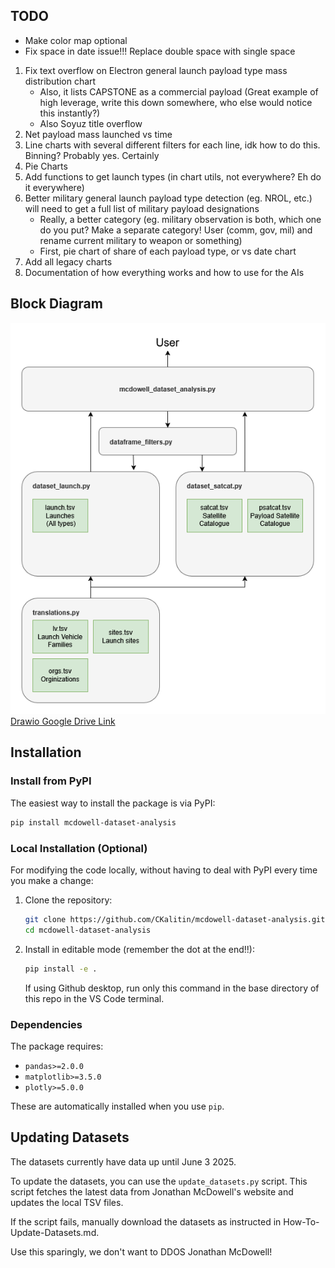 ## TODO

- Make color map optional
- Fix space in date issue!!! Replace double space with single space

1. Fix text overflow on Electron general launch payload type mass distribution chart
   - Also, it lists CAPSTONE as a commercial payload (Great example of high leverage, write this down somewhere, who else would notice this instantly?)
   - Also Soyuz title overflow
1. Net payload mass launched vs time
1. Line charts with several different filters for each line, idk how to do this. Binning? Probably yes. Certainly
1. Pie Charts
2. Add functions to get launch types (in chart utils, not everywhere? Eh do it everywhere)
2. Better military general launch payload type detection (eg. NROL, etc.) will need to get a full list of military payload designations
   - Really, a better category (eg. military observation is both, which one do you put? Make a separate category! User (comm, gov, mil) and rename current military to weapon or something)
   - First, pie chart of share of each payload type, or vs date chart
4. Add all legacy charts
5. Documentation of how everything works and how to use for the AIs

## Block Diagram

![Code Block Diagram](https://github.com/CKalitin/mcdowell-dataset-analysis/blob/main/docs/block-diagram.png)  
[Drawio Google Drive Link](https://drive.google.com/file/d/1IRLoI8Vcy9faPdhrrpZJAQ3iU27p1e-x/view?usp=sharing)

## Installation

### Install from PyPI
The easiest way to install the package is via PyPI:
```bash
pip install mcdowell-dataset-analysis
```

### Local Installation (Optional)
For modifying the code locally, without having to deal with PyPI every time you make a change:
1. Clone the repository:
   ```bash
   git clone https://github.com/CKalitin/mcdowell-dataset-analysis.git
   cd mcdowell-dataset-analysis
   ```
2. Install in editable mode (remember the dot at the end!!):
   ```bash
   pip install -e .
   ```
   If using Github desktop, run only this command in the base directory of this repo in the VS Code terminal.


### Dependencies
The package requires:
- `pandas>=2.0.0`
- `matplotlib>=3.5.0`
- `plotly>=5.0.0`

These are automatically installed when you use `pip`.

## Updating Datasets

The datasets currently have data up until June 3 2025.

To update the datasets, you can use the `update_datasets.py` script. This script fetches the latest data from Jonathan McDowell's website and updates the local TSV files.

If the script fails, manually download the datasets as instructed in How-To-Update-Datasets.md.

Use this sparingly, we don't want to DDOS Jonathan McDowell!
